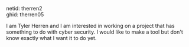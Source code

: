 netid: therren2<br>
ghid: therren05

I am Tyler Herren and I am interested in working on a project that has something to do with cyber security. I would like to make a tool but don't know exactly what I want it to do yet. 
